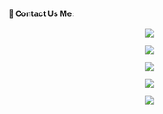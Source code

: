 <br><br>
#### 🚀 Contact Us Me:

<p align="center">
  <a href="https://wa.me/94779529221">
    <img src="https://img.shields.io/static/v1?label=Using WhatsApp&message=Click this now&color=aqua&style=plastic">

  </a>

<p align="center">
  <a href="github.com/blackpantherofc">
    <img src="https://img.shields.io/static/v1?label=Black Panther~&message=Click this now&color=yellow&style=plastic">

  </a>

<p align="center">
  <a href="kaweeshac14@gmail.com">
    <img src="https://img.shields.io/static/v1?label=´Using Gmail´&message=Click this now&color=red&style=plastic">

  </a>

<p align="center">
  <a href="https://github.com/whiteshadowofficial/whiteshadowofficial">
    <img src="https://img.shields.io/static/v1?label=´Using Github´&message=Click this now&color=aqua&style=plastic">

  </a>
  </a>

<p align="center">
  <a href="https://mrwhiteshadowofficial00.blogspot.com/2022/06/mrwhite-shadow-ofc.html?m=1">
    <img src="https://img.shields.io/static/v1?label=´Using Website´&message=Click this now&color=aqua&style=plastic">

  </a>
